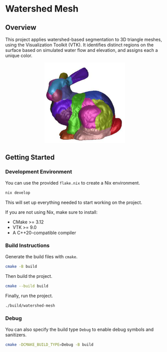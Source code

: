 # Watershed Mesh

## Overview

This project applies watershed-based segmentation to 3D triangle meshes, using the Visualization Toolkit (VTK). 
It identifies distinct regions on the surface based on simulated water flow and elevation, and assigns each a unique color.

<p align="center">
  <img src="assets/rabbit.png" alt="Logo du projet" width="256"/>
</p>

## Getting Started

### Development Environment

You can use the provided `flake.nix` to create a Nix environment.
```bash
nix develop
```
This will set up everything needed to start working on the project.

If you are not using Nix, make sure to install:
- CMake >= 3.12
- VTK >= 9.0
- A C++20-compatible compiler

### Build Instructions

Generate the build files with `cmake`.
```bash
cmake -B build
```

Then build the project.
```bash
cmake --build build
```

Finally, run the project.
```bash
./build/watershed-mesh
```

### Debug

You can also specify the build type `Debug` to enable debug symbols and sanitizers.
```bash
cmake -DCMAKE_BUILD_TYPE=Debug -B build
```
